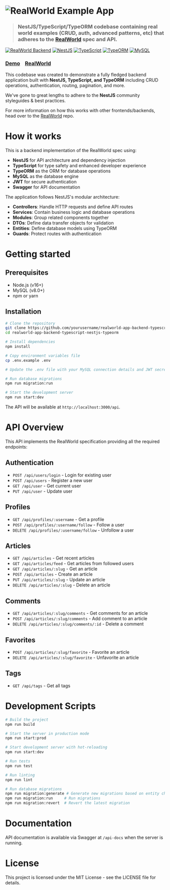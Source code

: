 # ![RealWorld Example App](https://raw.githubusercontent.com/gothinkster/realworld/master/media/realworld.png)

> ### NestJS/TypeScript/TypeORM codebase containing real world examples (CRUD, auth, advanced patterns, etc) that adheres to the [RealWorld](https://github.com/gothinkster/realworld) spec and API.

[![RealWorld Backend](https://img.shields.io/badge/realworld-backend-%23783578.svg)](http://realworld.io)
[![NestJS](https://img.shields.io/badge/NestJS-10.0-ea2845)](https://nestjs.com/)
[![TypeScript](https://img.shields.io/badge/TypeScript-5.0-blue)](https://www.typescriptlang.org/)
[![TypeORM](https://img.shields.io/badge/TypeORM-0.3-orange)](https://typeorm.io/)
[![MySQL](https://img.shields.io/badge/MySQL-8.0-blue)](https://www.mysql.com/)

### [Demo](https://demo.realworld.io/)&nbsp;&nbsp;&nbsp;&nbsp;[RealWorld](https://github.com/gothinkster/realworld)

This codebase was created to demonstrate a fully fledged backend application built with **NestJS, TypeScript, and TypeORM** including CRUD operations, authentication, routing, pagination, and more.

We've gone to great lengths to adhere to the **NestJS** community styleguides & best practices.

For more information on how this works with other frontends/backends, head over to the [RealWorld](https://github.com/gothinkster/realworld) repo.

# How it works

This is a backend implementation of the RealWorld spec using:

- **NestJS** for API architecture and dependency injection
- **TypeScript** for type safety and enhanced developer experience
- **TypeORM** as the ORM for database operations
- **MySQL** as the database engine
- **JWT** for secure authentication
- **Swagger** for API documentation

The application follows NestJS's modular architecture:

- **Controllers**: Handle HTTP requests and define API routes
- **Services**: Contain business logic and database operations
- **Modules**: Group related components together
- **DTOs**: Define data transfer objects for validation
- **Entities**: Define database models using TypeORM
- **Guards**: Protect routes with authentication

# Getting started

## Prerequisites

- Node.js (v16+)
- MySQL (v8.0+)
- npm or yarn

## Installation

```bash
# Clone the repository
git clone https://github.com/yourusername/realworld-app-backend-typescript-nestjs-typeorm.git
cd realworld-app-backend-typescript-nestjs-typeorm

# Install dependencies
npm install

# Copy environment variables file
cp .env.example .env

# Update the .env file with your MySQL connection details and JWT secret

# Run database migrations
npm run migration:run

# Start the development server
npm run start:dev
```

The API will be available at `http://localhost:3000/api`.

# API Overview

This API implements the RealWorld specification providing all the required endpoints:

## Authentication

- `POST /api/users/login` - Login for existing user
- `POST /api/users` - Register a new user
- `GET /api/user` - Get current user
- `PUT /api/user` - Update user

## Profiles

- `GET /api/profiles/:username` - Get a profile
- `POST /api/profiles/:username/follow` - Follow a user
- `DELETE /api/profiles/:username/follow` - Unfollow a user

## Articles

- `GET /api/articles` - Get recent articles
- `GET /api/articles/feed` - Get articles from followed users
- `GET /api/articles/:slug` - Get an article
- `POST /api/articles` - Create an article
- `PUT /api/articles/:slug` - Update an article
- `DELETE /api/articles/:slug` - Delete an article

## Comments

- `GET /api/articles/:slug/comments` - Get comments for an article
- `POST /api/articles/:slug/comments` - Add comment to an article
- `DELETE /api/articles/:slug/comments/:id` - Delete a comment

## Favorites

- `POST /api/articles/:slug/favorite` - Favorite an article
- `DELETE /api/articles/:slug/favorite` - Unfavorite an article

## Tags

- `GET /api/tags` - Get all tags

# Development Scripts

```bash
# Build the project
npm run build

# Start the server in production mode
npm run start:prod

# Start development server with hot-reloading
npm run start:dev

# Run tests
npm run test

# Run linting
npm run lint

# Run database migrations
npm run migration:generate # Generate new migrations based on entity changes
npm run migration:run     # Run migrations
npm run migration:revert  # Revert the latest migration
```

# Documentation

API documentation is available via Swagger at `/api-docs` when the server is running.

# License

This project is licensed under the MIT License - see the LICENSE file for details.